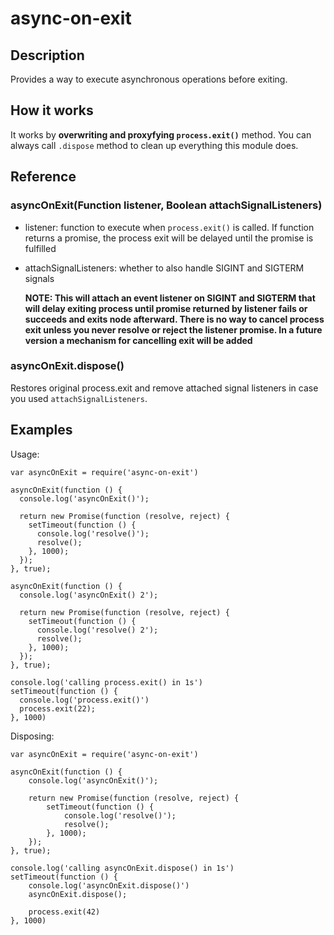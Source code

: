 # async-on-exit

## Description

Provides a way to execute asynchronous operations before exiting.

## How it works

It works by **overwriting and proxyfying `process.exit()`** method. You can always call `.dispose` method to clean up everything this module does.

## Reference

### asyncOnExit(Function listener, Boolean attachSignalListeners)
* listener: function to execute when `process.exit()` is called. If function returns a promise, the process exit will be delayed until the promise is fulfilled
* attachSignalListeners: whether to also handle SIGINT and SIGTERM signals

  **NOTE: This will attach an event listener on SIGINT and SIGTERM that will delay exiting process until promise returned by listener fails or succeeds and exits node afterward. There is no way to cancel process exit unless you never resolve or reject the listener promise. In a future version a mechanism for cancelling exit will be added**

### asyncOnExit.dispose()
Restores original process.exit and remove attached signal listeners in case you used `attachSignalListeners`.

## Examples

Usage:
```
var asyncOnExit = require('async-on-exit')

asyncOnExit(function () {
  console.log('asyncOnExit()');

  return new Promise(function (resolve, reject) {
    setTimeout(function () {
      console.log('resolve()');
      resolve();
    }, 1000);
  });
}, true);

asyncOnExit(function () {
  console.log('asyncOnExit() 2');

  return new Promise(function (resolve, reject) {
    setTimeout(function () {
      console.log('resolve() 2');
      resolve();
    }, 1000);
  });
}, true);

console.log('calling process.exit() in 1s')
setTimeout(function () {
  console.log('process.exit()')
  process.exit(22);
}, 1000)
```

Disposing:
```
var asyncOnExit = require('async-on-exit')

asyncOnExit(function () {
    console.log('asyncOnExit()');

    return new Promise(function (resolve, reject) {
        setTimeout(function () {
            console.log('resolve()');
            resolve();
        }, 1000);
    });
}, true);

console.log('calling asyncOnExit.dispose() in 1s')
setTimeout(function () {
    console.log('asyncOnExit.dispose()')
    asyncOnExit.dispose();

    process.exit(42)
}, 1000)
```
